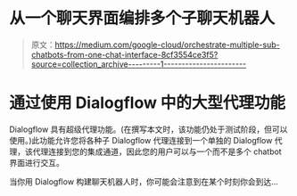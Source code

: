 # 从一个聊天界面编排多个子聊天机器人

> 原文：<https://medium.com/google-cloud/orchestrate-multiple-sub-chatbots-from-one-chat-interface-8cf3554ce3f5?source=collection_archive---------1----------------------->

# 通过使用 Dialogflow 中的大型代理功能

Dialogflow 具有超级代理功能。(在撰写本文时，该功能仍处于测试阶段，但可以使用。)此功能允许您将各种子 Dialogflow 代理连接到一个单独的 Dialogflow 代理，该代理连接到您的集成通道，因此您的用户可以与一个而不是多个 chatbot 界面进行交互。

当你用 Dialogflow 构建聊天机器人时，你可能会注意到在某个时刻你会到达…